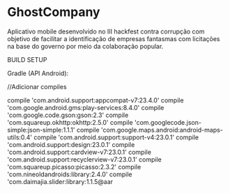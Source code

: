# GhostCompany

Aplicativo mobile desenvolvido no III hackfest contra corrupção com objetivo de facilitar a identificação de empresas fantasmas com licitações na base do governo por meio da colaboração popular.

BUILD SETUP

Gradle (API Android):

//Adicionar compiles

compile 'com.android.support:appcompat-v7:23.4.0'
compile 'com.google.android.gms:play-services:8.4.0'
compile 'com.google.code.gson:gson:2.3'
compile 'com.squareup.okhttp:okhttp:2.5.0'
compile 'com.googlecode.json-simple:json-simple:1.1.1'
compile 'com.google.maps.android:android-maps-utils:0.4'
compile 'com.android.support:support-v4:23.0.1'
compile 'com.android.support:design:23.0.1'
compile 'com.android.support:cardview-v7:23.0.1'
compile 'com.android.support:recyclerview-v7:23.0.1'
compile 'com.squareup.picasso:picasso:2.3.2'
compile 'com.nineoldandroids:library:2.4.0'
compile 'com.daimajia.slider:library:1.1.5@aar
